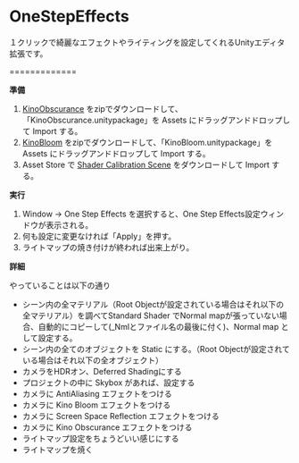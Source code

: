 OneStepEffects
=============

１クリックで綺麗なエフェクトやライティングを設定してくれるUnityエディタ拡張です。

=============

**準備**

1. [KinoObscurance](https://github.com/keijiro/KinoObscurance/) をzipでダウンロードして、「KinoObscurance.unitypackage」を Assets にドラッグアンドドロップして Import する。
1. [KinoBloom](https://github.com/keijiro/KinoBloom/) をzipでダウンロードして、「KinoBloom.unitypackage」を Assets にドラッグアンドドロップして Import する。
1. Asset Store で [Shader Calibration Scene](http://u3d.as/aiF) をダウンロードして Import する。

__実行__

1. Window -> One Step Effects を選択すると、One Step Effects設定ウィンドウが表示される。
1. 何も設定に変更なければ「Apply」を押す。
1. ライトマップの焼き付けが終われば出来上がり。

__詳細__

やっていることは以下の通り

- シーン内の全マテリアル（Root Objectが設定されている場合はそれ以下の全マテリアル）を調べてStandard Shader でNormal mapが張っていない場合、自動的にコピーして(_Nmlとファイル名の最後に付く)、Normal map として設定する。
- シーン内の全てのオブジェクトを Static にする。（Root Objectが設定されている場合はそれ以下の全オブジェクト）
- カメラをHDRオン、Deferred Shadingにする
- プロジェクトの中に Skybox があれば、設定する
- カメラに AntiAliasing エフェクトをつける
- カメラに Kino Bloom エフェクトをつける
- カメラに Screen Space Reflection エフェクトをつける
- カメラに Kino Obscurance エフェクトをつける
- ライトマップ設定をちょうどいい感じにする
- ライトマップを焼く
